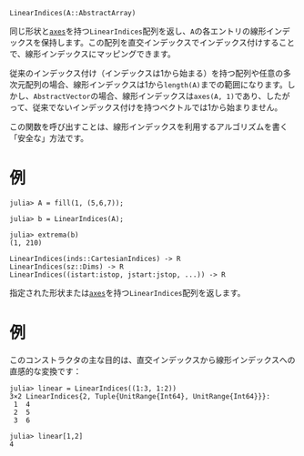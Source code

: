 ```
LinearIndices(A::AbstractArray)
```

同じ形状と[`axes`](@ref)を持つ`LinearIndices`配列を返し、`A`の各エントリの線形インデックスを保持します。この配列を直交インデックスでインデックス付けすることで、線形インデックスにマッピングできます。

従来のインデックス付け（インデックスは1から始まる）を持つ配列や任意の多次元配列の場合、線形インデックスは1から`length(A)`までの範囲になります。しかし、`AbstractVector`の場合、線形インデックスは`axes(A, 1)`であり、したがって、従来でないインデックス付けを持つベクトルでは1から始まりません。

この関数を呼び出すことは、線形インデックスを利用するアルゴリズムを書く「安全な」方法です。

# 例

```jldoctest
julia> A = fill(1, (5,6,7));

julia> b = LinearIndices(A);

julia> extrema(b)
(1, 210)
```

```
LinearIndices(inds::CartesianIndices) -> R
LinearIndices(sz::Dims) -> R
LinearIndices((istart:istop, jstart:jstop, ...)) -> R
```

指定された形状または[`axes`](@ref)を持つ`LinearIndices`配列を返します。

# 例

このコンストラクタの主な目的は、直交インデックスから線形インデックスへの直感的な変換です：

```jldoctest
julia> linear = LinearIndices((1:3, 1:2))
3×2 LinearIndices{2, Tuple{UnitRange{Int64}, UnitRange{Int64}}}:
 1  4
 2  5
 3  6

julia> linear[1,2]
4
```
